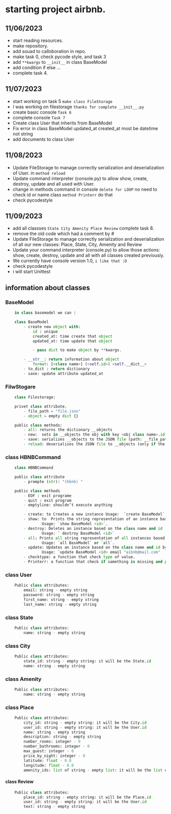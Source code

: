 # starting project airbnb.

## 11/06/2023

- start reading resources.
- make repository.
- add souad to calloboration in repo.
- make task 0, check pycode style, and task 3
- add `**kwargs` to `__init__` in class BaseModel
- add condition if else ...
- complete task 4.

## 11/07/2023

- start working on task 5 `make class FileStorage`
- I was working on filestorage `thanks for complete __init__.py `
- create basic console `Task 6`
- complete console `Task 7`
- Create class User that inherits from BaseModel
- Fix error in class BaseModel updated_at created_at most be datetime not string
- add documents to class User

## 11/08/2023

- Update FileStorage to manage correctly serialization and deserialization of User. in `method reload`
- Update command interpreter (console.py) to allow show, create, destroy, update and all used with User.
- change in methods command in console `delete for LOOP` no need to check id or name class `method Printerr` do that
- check pycodestyle

## 11/09/2023

- add all classses `State City Amenity Place Review` complete task 8.
- remove the old code which had a comment by #
- Update FileStorage to manage correctly serialization and deserialization of all our new classes:
  Place, State, City, Amenity and Review
- Update your command interpreter (console.py) to allow those actions:
  show, create, destroy, update and all with all classes created previously.
- We currently have console version 1.0, `i like that :D`
- check pycodestyle
- i will start Unittest

## information about classes

### BaseModel

```py
    in class basemodel we can :

    class BaseModel
        - create new object with:
            id : unique
            created_at: time create that object
            updated_at: time update that object

            - pass dict to make object by **kwargs.

        - __str__: return information about object
            format: [<class name>] (<self.id>) <self.__dict__>
        - to_dict : return dictionary
        - save: update attribute updated_at
```

### FilwStogare

```py
	class Filestorage:

	privet class attribute.
		- file_path = "file.json"
		- object = empty dict {}

	public class methods:
		- all: returns the dictionary __objects
		- new:  sets in __objects the obj with key <obj class name>.id
		- save: serializes __objects to the JSON file (path: __file_path)
		- reload: deserializes the JSON file to __objects (only if the JSON file (__file_path) exists ; otherwise, do nothing. If the file doesn’t exist, no exception should be raised)

```

### class HBNBCommand

```py
	class HBNBCommand

	public class attribute
		- prompte (str): "(hbnb) "

	public class methods
		- EOF : exit programe
		- quit : exit program
		- emptyline: shouldn’t execute anything

		- create: to Creates a new instance Usage:  `create BaseModel` it will give you your id.
    	- show: to  Prints the string representation of an instance based on the class name and id.
    			Usage: `show BaseModel <id>`.
    	- destroy: Deletes an instance based on the class name and id
    	    	Usage: ` destroy BaseModel <id>`
    	- all: Prints all string representation of all instances based or not on the class name.
    			Usage: `all BaseModel` or `all`.
    	- update: Updates an instance based on the class name and id by adding or updating attribute
    			Usage: `update BaseModel <id> email "aibnb@mail.com"
		- checktype: a function that check type of value.
		- Printerr: a function that check if samething is missing and print error
```

### class User

```py
	Public class attributes:
		email: string - empty string
		password: string - empty string
		first_name: string - empty string
		last_name: string - empty string
```

### class State

```py
	Public class attributes:
		name: string - empty string
```

### class City

```py
	Public class attributes:
		state_id: string - empty string: it will be the State.id
		name: string - empty string
```

### class Amenity

```py
	Public class attributes:
		name: string - empty string
```

### class Place

```py
	Public class attributes:
		city_id: string - empty string: it will be the City.id
		user_id: string - empty string: it will be the User.id
		name: string - empty string
		description: string - empty string
		number_rooms: integer - 0
		number_bathrooms: integer - 0
		max_guest: integer - 0
		price_by_night: integer - 0
		latitude: float - 0.0
		longitude: float - 0.0
		amenity_ids: list of string - empty list: it will be the list of Amenity.id later
```

#### class Review

```py
	Public class attributes:
		place_id: string - empty string: it will be the Place.id
		user_id: string - empty string: it will be the User.id
		text: string - empty string
```
